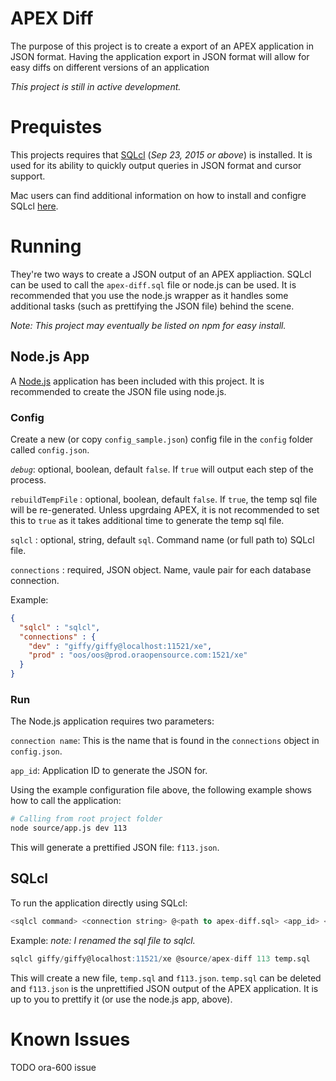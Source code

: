 # APEX Diff
The purpose of this project is to create a export of an APEX application in JSON format. Having the application export in JSON format will allow for easy diffs on different versions of an application

_*This project is still in active development.*_

# Prequistes
This projects requires that [SQLcl](http://www.oracle.com/technetwork/developer-tools/sql-developer/downloads/index.html) (_Sep 23, 2015 or above_) is installed. It is used for its ability to quickly output queries in JSON format and cursor support.

Mac users can find additional information on how to install and configre SQLcl [here](http://www.talkapex.com/2015/04/installing-sqlcl.html).

# Running
They're two ways to create a JSON output of an APEX appliaction. SQLcl can be used to call the `apex-diff.sql` file or node.js can be used. It is recommended that you use the node.js wrapper as it handles some additional tasks (such as prettifying the JSON file) behind the scene.

_Note: This project may eventually be listed on npm for easy install._

## Node.js App
A [Node.js](https://nodejs.org) application has been included with this project. It is recommended to create the JSON file using node.js.

### Config
Create a new (or copy `config_sample.json`) config file in the `config` folder called `config.json`.

*`debug`*: optional, boolean, default `false`. If `true` will output each step of the process.

`rebuildTempFile` : optional, boolean, default `false`. If `true`, the temp sql file will be re-generated. Unless upgrdaing APEX, it is not recommended to set this to `true` as it takes additional time to generate the temp sql file.

`sqlcl` : optional, string, default `sql`. Command name (or full path to) SQLcl file.

`connections` : required, JSON object. Name, vaule pair for each database connection.

Example:
```json
{
  "sqlcl" : "sqlcl",
  "connections" : {
    "dev" : "giffy/giffy@localhost:11521/xe",
    "prod" : "oos/oos@prod.oraopensource.com:1521/xe"
  }
}
```

### Run
The Node.js application requires two parameters:

`connection name`: This is the name that is found in the `connections` object in `config.json`.

`app_id`: Application ID to generate the JSON for.

Using the example configuration file above, the following example shows how to call the application:

```bash
# Calling from root project folder
node source/app.js dev 113
```

This will generate a prettified JSON file: `f113.json`.

## SQLcl
To run the application directly using SQLcl:

```sql
<sqlcl command> <connection string> @<path to apex-diff.sql> <app_id> <temp spool filename>
```

Example: _note: I renamed the sql file to sqlcl._
```sql
sqlcl giffy/giffy@localhost:11521/xe @source/apex-diff 113 temp.sql
```

This will create a new file, `temp.sql` and `f113.json`. `temp.sql` can be deleted and `f113.json` is the unprettified JSON output of the APEX application. It is up to you to prettify it (or use the node.js app, above).


# Known Issues
TODO ora-600 issue
